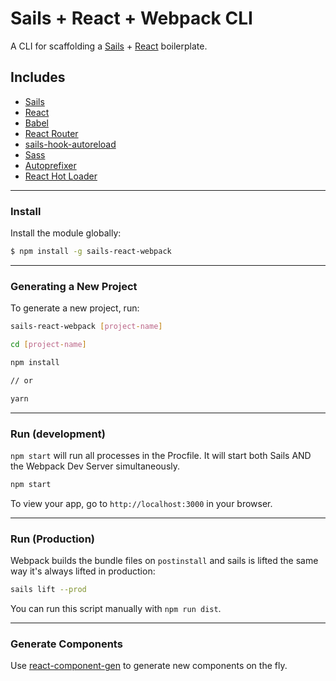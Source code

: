 # Sails + React + Webpack CLI

A CLI for scaffolding a [Sails](http://sailsjs.org) + [React](https://facebook.github.io/react/) boilerplate.

## Includes

- [Sails](http://sailsjs.org)
- [React](https://facebook.github.io/react/)
- [Babel](https://babeljs.io)
- [React Router](https://github.com/reactjs/react-router)
- [sails-hook-autoreload](https://github.com/sgress454/sails-hook-autoreload)
- [Sass](https://github.com/jtangelder/sass-loader)
- [Autoprefixer](https://github.com/passy/autoprefixer-loader)
- [React Hot Loader](https://github.com/gaearon/react-hot-loader)

---

### Install

Install the module globally:

```sh
$ npm install -g sails-react-webpack
```

---

### Generating a New Project

To generate a new project, run:

```sh
sails-react-webpack [project-name]

cd [project-name]

npm install

// or

yarn
```

---

### Run (development)

`npm start` will run all processes in the Procfile. It will start both Sails AND the Webpack Dev Server simultaneously.

```sh
npm start
```

To view your app, go to `http://localhost:3000` in your browser.

---

### Run (Production)

Webpack builds the bundle files on `postinstall` and sails is lifted the same way it's always lifted in production:

```sh
sails lift --prod
```

You can run this script manually with `npm run dist`.

---

### Generate Components

Use [react-component-gen](https://github.com/markmur/react-component-gen) to generate new components on the fly.

